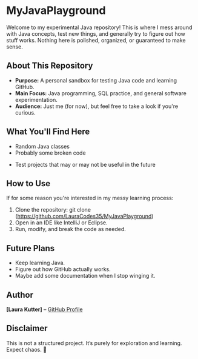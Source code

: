 # MyJavaPlayground

Welcome to my experimental Java repository! This is where I mess around with Java concepts, test new things, and generally try to figure out how stuff works. Nothing here is polished, organized, or guaranteed to make sense.

## About This Repository

- **Purpose:** A personal sandbox for testing Java code and learning GitHub.
- **Main Focus:** Java programming, SQL practice, and general software experimentation.
- **Audience:** Just me (for now), but feel free to take a look if you're curious.

## What You'll Find Here

- Random Java classes
- Probably some broken code

* Test projects that may or may not be useful in the future

## How to Use

If for some reason you're interested in my messy learning process:

1. Clone the repository:
   git clone (https://github.com/LauraCodes35/MyJavaPlayground)
2. Open in an IDE like IntelliJ or Eclipse.
3. Run, modify, and break the code as needed.

## Future Plans

- Keep learning Java.
- Figure out how GitHub actually works.
- Maybe add some documentation when I stop winging it.

## Author

**[Laura Kutter]** – [GitHub Profile](https://github.com/LauraCodes35)

## Disclaimer

This is not a structured project. It’s purely for exploration and learning. Expect chaos. 🚀

